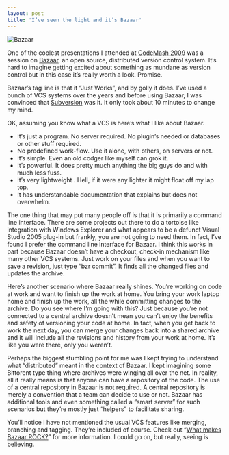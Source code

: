 ```yaml
---
layout: post
title: 'I’ve seen the light and it’s Bazaar'
---
```

![Bazaar](http://bazaar-vcs.org/htdocs/bazaarNew/css/logo.png)

One of the coolest presentations I attended at [CodeMash 2009](http://codemash.org/) was a session on [Bazaar](http://bazaar-vcs.org/), an open source, distributed version control system. It’s hard to imagine getting excited about something as mundane as version control but in this case it’s really worth a look. Promise.

Bazaar’s tag line is that it “Just Works”, and by golly it does. I’ve used a bunch of VCS systems over the years and before using Bazaar, I was convinced that [Subversion](http://subversion.tigris.org/) was it. It only took about 10 minutes to change my mind.

OK, assuming you know what a VCS is here’s what I like about Bazaar.

  * It’s just a program. No server required. No plugin’s needed or databases or other stuff required. 
  * No predefined work-flow. Use it alone, with others, on servers or not. 
  * It’s simple. Even an old codger like myself can grok it. 
  * It’s powerful. It does pretty much anything the big guys do and with much less fuss. 
  * It’s very lightweight . Hell, if it were any lighter it might float off my lap top. 
  * It has understandable documentation that explains but does not overwhelm. 

The one thing that may put many people off is that it is primarily a command line interface. There are some projects out there to do a tortoise like integration with Windows Explorer and what appears to be a defunct Visual Studio 2005 plug-in but frankly, you are not going to need them. In fact, I’ve found I prefer the command line interface for Bazaar. I think this works in part because Bazaar doesn’t have a checkout, check-in mechanism like many other VCS systems. Just work on your files and when you want to save a revision, just type “bzr commit”. It finds all the changed files and updates the archive.

Here’s another scenario where Bazaar really shines. You’re working on code at work and want to finish up the work at home. You bring your work laptop home and finish up the work, all the while committing changes to the archive. Do you see where I’m going with this? Just because you’re not connected to a central archive doesn’t mean you can’t enjoy the benefits and safety of versioning your code at home. In fact, when you get back to work the next day, you can merge your changes back into a shared archive and it will include all the revisions and history from your work at home. It’s like you were there, only you weren’t.

Perhaps the biggest stumbling point for me was I kept trying to understand what “distributed” meant in the context of Bazaar. I kept imagining some Bittorent type thing where archives were winging all over the net. In reality, all it really means is that anyone can have a repository of the code. The use of a central repository in Bazaar is not required. A central repository is merely a convention that a team can decide to use or not. Bazaar has additional tools and even something called a “smart server” for such scenarios but they’re mostly just “helpers” to facilitate sharing.

You’ll notice I have not mentioned the usual VCS features like merging, branching and tagging. They’re included of course. Check out “[What makes Bazaar ROCK?](http://bazaar-vcs.org/BzrFeatures)” for more information. I could go on, but really, seeing is believing.
